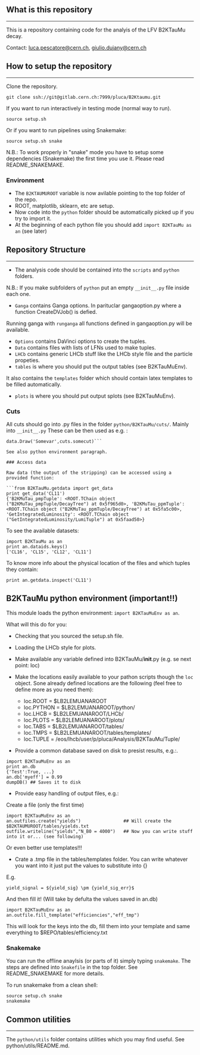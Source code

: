 ## What is this repository
------

This is a repository containing code for the analyis of the LFV B2KTauMu decay.

Contact: luca.pescatore@cern.ch, giulio.dujany@cern.ch

## How to setup the repository
------

Clone the repository.

```git clone ssh://git@gitlab.cern.ch:7999/pluca/B2Ktaumu.git```

If you want to run interactively in testing mode (normal way to run).

```source setup.sh```

Or if you want to run pipelines using Snakemake:

```source setup.sh snake ```

N.B.: To work properly in "snake" mode you have to setup some dependencies (Snakemake) the first time you use it.
Please read README_SNAKEMAKE.

### Environment

* The `B2KTAUMUROOT` variable is now avilable pointing to the top folder of the repo.
* ROOT, matplotlib, sklearn, etc are setup.
* Now code into the `python` folder should be automatically picked up if you try to import it.
* At the beginning of each python file you should add `import B2KTauMu as an` (see later)


## Repository Structure
------

* The analysis code should be contained into the `scripts` and `python` folders.

N.B.: If you make subfolders of `python` put an empty `__init__.py` file inside each one.
* `Ganga` contains Ganga options. In parituclar gangaoption.py where a function CreateDVJob()
is defied. 

Running ganga with `runganga` all functions defined in gangaoption.py will be available.
* `Options` contains DaVinci options to create the tuples.
* `Data` contains files with lists of LFNs used to make tuples.
* `LHCb` contains generic LHCb stuff like the LHCb style file and the particle propeties.
* `tables` is where you should put the output tables (see B2KTauMuEnv).

It also contains the `templates` folder which should contain latex templates to be filled automatically.
* `plots` is where you should put output splots (see B2KTauMuEnv).

### Cuts

All cuts should go into .py files in the folder `python/B2KTauMu/cuts/`. Mainly into `__init__.py`
These can be then used as e.g. :

```import B2KTauMu.cuts as cuts
data.Draw('Somevar',cuts.somecut)```

See also python environment paragraph.

### Access data

Raw data (the output of the stripping) can be accessed using a provided function:

```from B2KTauMu.getdata import get_data
print get_data('CL11')
{'B2KMuTau_pmpTuple': <ROOT.TChain object ("B2KMuTau_pmpTuple/DecayTree") at 0x5f965d0>, 'B2KMuTau_ppmTuple': <ROOT.TChain object ("B2KMuTau_ppmTuple/DecayTree") at 0x5fa5c00>, 'GetIntegratedLuminosity': <ROOT.TChain object ("GetIntegratedLuminosity/LumiTuple") at 0x5faad50>}
```

To see the available datasets: 

```
import B2KTauMu as an
print an.dataids.keys()
['CL16', 'CL15', 'CL12', 'CL11']
```

To know more info about the physical location of the files and which tuples they contain:

```
print an.getdata.inspect('CL11')
```

## B2KTauMu python environment (important!!)

This module loads the python environment: `import B2KTauMuEnv as an`.

What will this do for you:

* Checking that you sourced the setup.sh file.

* Loading the LHCb style for plots.

* Make available any variable defined into B2KTauMu/__init__.py (e.g. se next point: loc)

* Make the locations easily available to your pathon scripts though the `loc` object. Sone already defined locations are the following (feel free to define more as you need them):

    - loc.ROOT   = $LB2LEMUANAROOT
    - loc.PYTHON = $LB2LEMUANAROOT/python/
    - loc.LHCB   = $LB2LEMUANAROOT/LHCb/
    - loc.PLOTS  = $LB2LEMUANAROOT/plots/
    - loc.TABS   = $LB2LEMUANAROOT/tables/
    - loc.TMPS   = $LB2LEMUANAROOT/tables/templates/
    - loc.TUPLE  = /eos/lhcb/user/p/pluca/Analysis/B2KTauMu/Tuple/

* Provide a common database saved on disk to presist results, e.g.:.

```
import B2KTauMuEnv as an
print an.db
{'Test':True, ...}
an.db['myeff'] = 0.99
dumpDB() ## Saves it to disk
```

* Provide easy handling of output files, e.g.:

Create a file (only the first time)
```
import B2KTauMuEnv as an
an.outfiles.create("yields")                ## Will create the $B2KTAUMUROOT/tables/yields.txt
outfile.writeline("yields","N_B0 = 4000")   ## Now you can write stuff into it or... (see following)
```

Or even better use templates!!!

   - Crate a .tmp file in the tables/templates folder. You can write whatever you want into it just put the values to substitute into {}
   
   E.g.
   ```
   yield_signal = ${yield_sig} \pm {yield_sig_err}$
   ```
   
   And then fill it! (Will take by defulta the values saved in an.db)

```
import B2KTauMuEnv as an
an.outfile.fill_template("efficiencies","eff_tmp")
```
  
  This will look for the keys into the db, fill them into your template and same everything to $REPO/tables/efficiency.txt



### Snakemake

You can run the offline anaylsis (or parts of it) simply typing `snakemake`.
The steps are defined into `Snakefile` in the top folder. See README_SNAKEMAKE for more details.

To run snakemake from a clean shell:

```
source setup.ch snake
snakemake
```


## Common utilities
------

The `python/utils` folder contains utilities which you may find useful. See python/utils/README.md.


